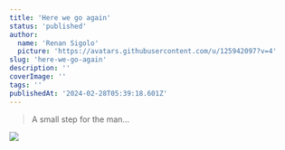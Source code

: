 ```yaml
---
title: 'Here we go again'
status: 'published'
author:
  name: 'Renan Sigolo'
  picture: 'https://avatars.githubusercontent.com/u/125942097?v=4'
slug: 'here-we-go-again'
description: ''
coverImage: ''
tags: ''
publishedAt: '2024-02-28T05:39:18.601Z'
---
```


> A small step for the man...

![](/images/3u3a9080-enhanced-nr-I2Mj.jpg)